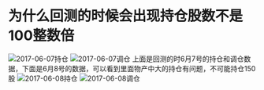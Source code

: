 # 为什么回测的时候会出现持仓股数不是100整数倍

![2017-06-07持仓](http://storage-uqer.datayes.com/6039cfaca7014d012d6b7590/1b11abb8-9777-11eb-862b-0242ac140002)
![2017-06-07调仓](http://storage-uqer.datayes.com/6039cfaca7014d012d6b7590/0740030a-9777-11eb-862b-0242ac140002)
上面是回测的时6月7号的持仓和调仓数据，下面是6月8号的数据，可以看到里面物产中大的持仓有问题，不可能持仓150股
![2017-06-08持仓](http://storage-uqer.datayes.com/6039cfaca7014d012d6b7590/28f8a92a-9777-11eb-bafd-0242ac140003)
![2017-06-08调仓](http://storage-uqer.datayes.com/6039cfaca7014d012d6b7590/340be548-9777-11eb-862b-0242ac140002)
